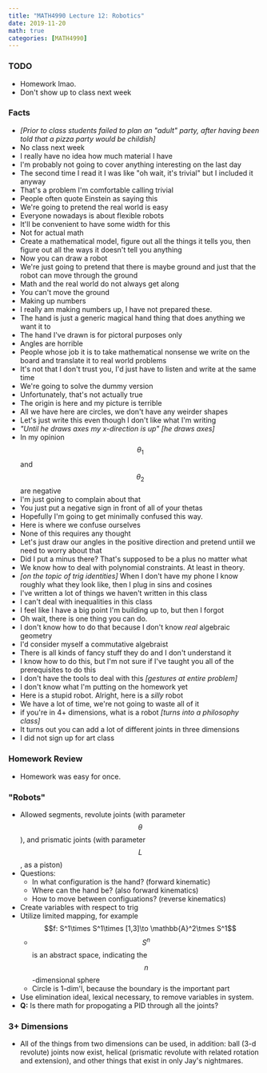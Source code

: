 ```yaml
---
title: "MATH4990 Lecture 12: Robotics"
date: 2019-11-20
math: true
categories: [MATH4990]
---
```


### TODO

- Homework lmao.
- Don't show up to class next week

### Facts

- *[Prior to class students failed to plan an "adult" party, after having been told that a pizza party would be childish]*
- No class next week
- I really have no idea how much material I have
- I'm probably not going to cover anything interesting on the last day
- The second time I read it I was like "oh wait, it's trivial" but I included it anyway
- That's a problem I'm comfortable calling trivial 
- People often quote Einstein as saying this
- We're going to pretend the real world is easy
- Everyone nowadays is about flexible robots
- It'll be convenient to have some width for this
- Not for actual math
- Create a mathematical model, figure out all the things it tells you, then figure out all the ways it doesn't tell you anything
- Now you can draw a robot
- We're just going to pretend that there is maybe ground and just that the robot can move through the ground
- Math and the real world do not always get along
- You can't move the ground
- Making up numbers
- I really am making numbers up, I have not prepared these.
- The hand is just a generic magical hand thing that does anything we want it to
- The hand I've drawn is for pictoral purposes only
- Angles are horrible
- People whose job it is to take mathematical nonsense we write on the board and translate it to real world problems
- It's not that I don't trust you, I'd just have to listen and write at the same time
- We're going to solve the dummy version
- Unfortunately, that's not actually true
- The origin is here and my picture is terrible
- All we have here are circles, we don't have any weirder shapes
- Let's just write this even though I don't like what I'm writing
- *"Until he draws axes my x-direction is up"* *[he draws axes]*
- In my opinion $$\theta_1$$ and $$\theta_2$$ are negative
- I'm just going to complain about that
- You just put a negative sign in front of all of your thetas
- Hopefully I'm going to get minimally confused this way.
- Here is where we confuse ourselves
- None of this requires any thought
- Let's just draw our angles in the positive direction and pretend untiil we need to worry about that
- Did I put a minus there? That's supposed to be a plus no matter what
- We know how to deal with polynomial constraints. At least in theory.
- *[on the topic of trig identities]* When I don't have my phone I know roughly what they look like, then I plug in sins and cosines
- I've written a lot of things we haven't written in this class
- I can't deal with inequalities in this class
- I feel like I have a big point I'm building up to, but then I forgot
- Oh wait, there is one thing you can do.
- I don't know how to do that because I don't know *real* algebraic geometry
- I'd consider myself a commutative algebraist 
- There is all kinds of fancy stuff they do and I don't understand it
- I know how to do this, but I'm not sure if I've taught you all of the prerequisites to do this
- I don't have the tools to deal with this *[gestures at entire problem]*
- I don't know what I'm putting on the homework yet
- Here is a stupid robot. Alright, here is a *silly* robot
- We have a lot of time, we're not going to waste all of it
- if you're in 4+ dimensions, what is a robot *[turns into a philosophy class]*
- It turns out you can add a lot of different joints in three dimensions
- I did not sign up for art class

### Homework Review

- Homework was easy for once.

### "Robots"

- Allowed segments, revolute joints (with parameter $$\theta$$), and prismatic joints (with parameter $$L$$, as a piston)
- Questions:
    - In what configuration is the hand? (forward kinematic)
    - Where can the hand be? (also forward kinematics)
    - How to move between configuations? (reverse kinematics)
- Create variables with respect to trig
- Utilize limited mapping, for example $$f: S^1\times S^1\times [1,3]\to \mathbb{A}^2\tmes S^1$$
    - $$S^n$$ is an abstract space, indicating the $$n$$-dimensional sphere
    - Circle is 1-dim'l, because the boundary is the important part
- Use elimination ideal, lexical necessary, to remove variables in system.
- **Q:** Is there math for propogating a PID through all the joints?

### 3+ Dimensions

- All of the things from two dimensions can be used, in addition: ball (3-d revolute) joints now exist, helical (prismatic revolute with related rotation and extension), and other things that exist in only Jay's nightmares.